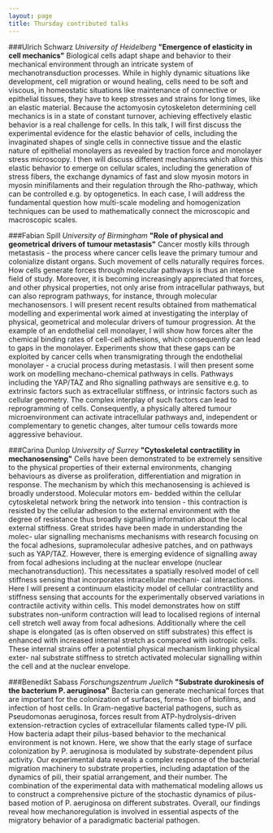 ```yaml
---
layout: page
title: Thursday contributed talks
---
```


###Ulrich Schwarz
*University of Heidelberg*
**"Emergence of elasticity in cell mechanics"**
Biological cells adapt shape and behavior to their mechanical environment through an intricate system of mechanotransduction processes. While in highly dynamic situations like development, cell migration or wound healing, cells need to be soft and viscous, in homeostatic situations like maintenance of connective or epithelial tissues, they have to keep stresses and strains for long times, like an elastic material. Because the actomyosin cytoskeleton determining cell mechanics is in a state of constant turnover, achieving effectively elastic behavior is a real challenge for cells. In this talk, I will first discuss the experimental evidence for the elastic behavior of cells, including the invaginated shapes of single cells in connective tissue and the elastic nature of epithelial monolayers as revealed by traction force and monolayer stress microscopy. I then will discuss different mechanisms which allow this elastic behavior to emerge on cellular scales, including the generation of stress fibers, the exchange dynamics of fast and slow myosin motors in myosin minifilaments and their regulation through the Rho-pathway, which can be controlled e.g. by optogenetics. In each case, I will address the fundamental question how multi-scale modeling and homogenization techniques can be used to mathematically connect the microscopic and macroscopic scales.


###Fabian Spill
*University of Birmingham*
**"Role of physical and geometrical drivers of tumour metastasis"**
Cancer mostly kills through metastasis - the process where cancer cells leave the primary tumour and colonialize distant organs. Such movement of cells naturally requires forces. How cells generate forces through molecular pathways is thus an intense field of study. Moreover, it is becoming increasingly appreciated that forces, and other physical properties, not only arise from intracellular pathways, but can also reprogram pathways, for instance, through molecular mechanosensors. I will present recent results obtained from mathematical modelling and experimental work aimed at investigating the interplay of physical, geometrical and molecular drivers of tumour progression. At the example of an endothelial cell monolayer, I will show how forces alter the chemical binding rates of cell-cell adhesions, which consequently can lead to gaps in the monolayer. Experiments show that these gaps can be exploited by cancer cells when transmigrating through the endothelial monolayer - a crucial process during metastasis. I will then present some work on modelling mechano-chemical pathways in cells. Pathways including the YAP/TAZ and Rho signalling pathways are sensitive e.g. to extrinsic factors such as extracellular stiffness, or intrinsic factors such as cellular geometry. The complex interplay of such factors can lead to reprogramming of cells. Consequently, a physically altered tumour microenvironment can activate intracellular pathways and, independent or complementary to genetic changes, alter tumour cells towards more aggressive behaviour.


###Carina Dunlop
*University of Surrey*
**"Cytoskeletal contractility in mechanosensing"**
Cells have been demonstrated to be extremely sensitive to the physical properties of their external environments, changing behaviours as diverse as proliferation, differentiation and migration in response. The mechanism by which this mechanosensing is achieved is broadly understood. Molecular motors em- bedded within the cellular cytoskeletal network bring the network into tension - this contraction is resisted by the cellular adhesion to the external environment with the degree of resistance thus broadly signalling information about the local external stiffness. Great strides have been made in understanding the molec- ular signalling mechanisms mechanisms with research focusing on the focal adhesions, supramolecular adhesive patches, and on pathways such as YAP/TAZ. However, there is emerging evidence of signalling away from focal adhesions including at the nuclear envelope (nuclear mechanotransduction). This necessitates a spatially resolved model of cell stiffness sensing that incorporates intracellular mechani- cal interactions. Here I will present a continuum elasticity model of cellular contractility and stiffness sensing that accounts for the experimentally observed variations in contractile activity within cells. This model demonstrates how on stiff substrates non-uniform contraction will lead to localised regions of internal cell stretch well away from focal adhesions. Additionally where the cell shape is elongated (as is often observed on stiff substrates) this effect is enhanced with increased internal stretch as compared with isotropic cells. These internal strains offer a potential physical mechanism linking physical exter- nal substrate stiffness to stretch activated molecular signalling within the cell and at the nuclear envelope.


###Benedikt Sabass
*Forschungszentrum Juelich*
**"Substrate durokinesis of the bacterium P. aeruginosa"**
Bacteria can generate mechanical forces that are important for the colonization of surfaces, forma- tion of biofilms, and infection of host cells. In Gram-negative bacterial pathogens, such as Pseudomonas aeruginosa, forces result from ATP-hydrolysis-driven extension-retraction cycles of extracellular filaments called type-IV pili. How bacteria adapt their pilus-based behavior to the mechanical environment is not known. Here, we show that the early stage of surface colonization by P. aeruginosa is modulated by substrate-dependent pilus activity. Our experimental data reveals a complex response of the bacterial migration machinery to substrate properties, including adaptation of the dynamics of pili, their spatial arrangement, and their number. The combination of the experimental data with mathematical modeling allows us to construct a comprehensive picture of the stochastic dynamics of pilus-based motion of P. aeruginosa on different substrates. Overall, our findings reveal how mechanoregulation is involved in essential aspects of the migratory behavior of a paradigmatic bacterial pathogen. 
